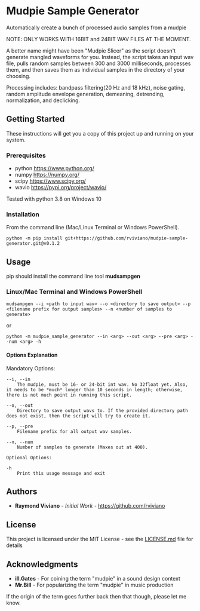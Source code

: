 # Mudpie Sample Generator
 Automatically create a bunch of processed audio samples from a mudpie 

 NOTE: ONLY WORKS WITH 16BIT and 24BIT WAV FILES AT THE MOMENT.

 A better name might have been "Mudpie Slicer" as the script doesn't generate mangled waveforms for you. Instead, the script takes an input wav file, pulls random samples between 300 and 3000 milliseconds, processes them, and then saves them as individual samples in the directory of your choosing. 

 Processing includes: bandpass filtering(20 Hz and 18 kHz), noise gating, random amplitude envelope generation, demeaning, detrending, normalization, and declicking.

## Getting Started
 These instructions will get you a copy of this project up and running on your system.

 ### Prerequisites 
 * python https://www.python.org/
 * numpy  https://numpy.org/
 * scipy  https://www.scipy.org/
 * wavio  https://pypi.org/project/wavio/

 Tested with python 3.8 on Windows 10

 ### Installation 
 From the command line (Mac/Linux Terminal or Windows PowerShell).
 
 ```
 python -m pip install git+https://github.com/rviviano/mudpie-sample-generator.git@v0.1.2
 ```
 
## Usage
 pip should install the command line tool **mudsampgen**

 ### Linux/Mac Terminal and Windows PowerShell
 ```
mudsampgen --i <path to input wav> --o <directory to save output> --p <filename prefix for output samples> --n <number of samples to generate>
 ```

or
```
python -m mudpie_sample_generator --in <arg> --out <arg> --pre <arg> --num <arg> -h
```

#### Options Explanation
Mandatory Options:

    --i, --in      
        The mudpie, must be 16- or 24-bit int wav. No 32float yet. Also, it needs to be *much* longer than 10 seconds in length; otherwise, there is not much point in running this script.

    --o, --out     
        Directory to save output wavs to. If the provided directory path does not exist, then the script will try to create it.

    --p, --pre     
        Filename prefix for all output wav samples.

    --n, --num     
        Number of samples to generate (Maxes out at 400).

    Optional Options:

    -h             
        Print this usage message and exit

## Authors
 * **Raymond Viviano** - *Initial Work* - https://github.com/rviviano

## License
 This project is licensed under the MIT License - see the [LICENSE.md](https://github.com/rviviano/mudpie-sample-generator/blob/master/LICENSE) file for details

## Acknowledgments
 * **ill.Gates** - For coining the term "mudpie" in a sound design context
 * **Mr.Bill** - For popularizing the term "mudpie" in music production

 If the origin of the term goes further back then that though, please let me know. 
